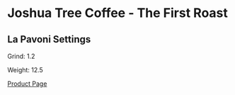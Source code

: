 # Joshua Tree Coffee - The First Roast

## La Pavoni Settings

Grind: 1.2

Weight: 12.5

[Product Page](https://jtcoffee.com/pages/explore-our-roasts)